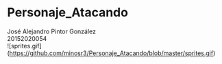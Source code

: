 # Personaje_Atacando
José Alejandro Pintor González  
20152020054  
![sprites.gif] (https://github.com/minosr3/Personaje_Atacando/blob/master/sprites.gif)

